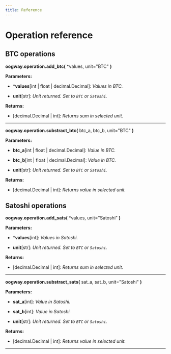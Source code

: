 ```yaml
---
title: Reference
---
```


# Operation reference

## BTC operations

**oogway.operation.add_btc(** *values, unit="BTC" **)**

**Parameters:**
* ***values**[int | float | decimal.Decimal]: _Values in BTC._

* **unit**[str]: _Unit returned. Set to `BTC` or `Satoshi`._

**Returns:**
* [decimal.Decimal | int]: _Returns sum in selected unit._

---------

**oogway.operation.substract_btc(** btc_a, btc_b, unit="BTC" **)**

**Parameters:**
* **btc_a**[int | float | decimal.Decimal]: _Value in BTC._

* **btc_b**[int | float | decimal.Decimal]: _Value in BTC._

* **unit**[str]: _Unit returned. Set to `BTC` or `Satoshi`._

**Returns:**
* [decimal.Decimal | int]: _Returns value in selected unit._



## Satoshi operations

**oogway.operation.add_sats(** *values, unit="Satoshi" **)**

**Parameters:**
* ***values**[int]: _Values in Satoshi._

* **unit**[str]: _Unit returned. Set to `BTC` or `Satoshi`._

**Returns:**
* [decimal.Decimal | int]: _Returns sum in selected unit._

---------

**oogway.operation.substract_sats(** sat_a, sat_b, unit="Satoshi" **)**

**Parameters:**
* **sat_a**[int]: _Value in Satoshi._

* **sat_b**[int]: _Value in Satoshi._

* **unit**[str]: _Unit returned. Set to `BTC` or `Satoshi`._

**Returns:**
* [decimal.Decimal | int]: _Returns value in selected unit._

---------
